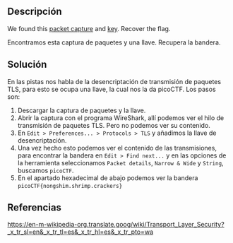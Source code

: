 ## Descripción
We found this [packet capture](https://jupiter.challenges.picoctf.org/static/0c84d3636dd088d9fe4efd5d0d869a06/capture.pcap) and [key](https://jupiter.challenges.picoctf.org/static/0c84d3636dd088d9fe4efd5d0d869a06/picopico.key). Recover the flag.

Encontramos esta captura de paquetes y una llave. Recupera la bandera.
## Solución
En las pistas nos habla de la desencriptación de transmisión de paquetes TLS, para esto se ocupa una llave, la cual nos la da picoCTF. Los pasos son:
1. Descargar la captura de paquetes y la llave.
2. Abrir la captura con el programa WireShark, allí podemos ver el hilo de transmisión de paquetes TLS. Pero no podemos ver su contenido.
3. En `Edit > Preferences... > Protocols > TLS` y añadimos la llave de desencriptación.
4. Una vez hecho esto podemos ver el contenido de las transmisiones, para encontrar la bandera en `Edit > Find next...` y en las opciones de la herramienta seleccionamos `Packet details`, `Narrow & Wide` y  `String`, buscamos `picoCTF`.
5. En el apartado hexadecimal de abajo podemos ver la bandera  `picoCTF{nongshim.shrimp.crackers}`
## Referencias
https://en-m-wikipedia-org.translate.goog/wiki/Transport_Layer_Security?_x_tr_sl=en&_x_tr_tl=es&_x_tr_hl=es&_x_tr_pto=wa